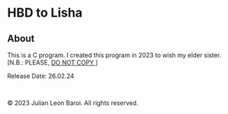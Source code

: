 # HBD to Lisha
<p>
  <h2> About </h2>
  This is a C program. I created this program in 2023 to wish my elder sister. <br>
  [N.B.: PLEASE, <u> DO </u> <u> NOT </u> <u> COPY </u>]
</p>
<p>
  Release Date: 26.02.24
</p>
<br>
<p>
  © 2023 Julian Leon Baroi. All rights reserved.
</p>
